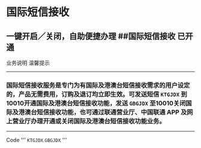 # 国际短信接收
一键开启／关闭，自助便捷办理
##国际短信接收                                   已开通
---                                    

业务说明                         温馨提示

---                                      
### 国际短信接收服务是专门为有国际及港澳台短信接收需求的用户设定的，产品无需费用，订购及退订均立即生效。可发送短信 `KTGJDX` 到10010开通国际及港澳台短信接收功能，发送 `GBGJDX` 至10010关闭国际及港澳台短信接收功能，也可通过联通营业厅、中国联通 APP 及网上营业厅办理开通或关闭国际及港澳台短信接收功能业务。
---
Code
'''
`KTGJDX`
`GBGJDX`
'''
